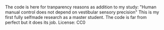 The code is here for tranparency reasons as addition to my study: "Human manual control does not depend on vestibular sensory precision"
This is my first fully selfmade research as a master student.
The code is far from perfect but it does its job.
License: CC0

